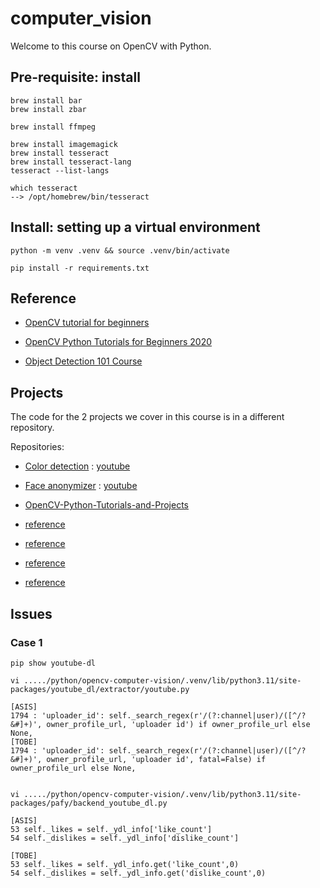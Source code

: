 # computer_vision

Welcome to this course on OpenCV with Python.


## Pre-requisite: install

    brew install bar
    brew install zbar

    brew install ffmpeg

    brew install imagemagick
    brew install tesseract
    brew install tesseract-lang
    tesseract --list-langs

    which tesseract
    --> /opt/homebrew/bin/tesseract

## Install: setting up a virtual environment

    python -m venv .venv && source .venv/bin/activate

    pip install -r requirements.txt

## Reference

- [OpenCV tutorial for beginners](https://www.youtube.com/watch?v=eDIj5LuIL4A)

- [OpenCV Python Tutorials for Beginners 2020](https://www.youtube.com/playlist?list=PLMoSUbG1Q_r_sc0x7ndCsqdIkL7dwrmNF)
    
- [Object Detection 101 Course](https://www.youtube.com/watch?v=WgPbbWmnXJ8)


## Projects

The code for the 2 projects we cover in this course is in a different repository.

Repositories:

- [Color detection](https://github.com/computervisioneng/color-detection-opencv) : [youtube](https://www.youtube.com/watch?v=aFNDh5k3SjU)

- [Face anonymizer](https://github.com/computervisioneng/face-anonymizer-ptyhon) : [youtube](https://www.youtube.com/watch?v=DRMBqhrfxXg)


- [OpenCV-Python-Tutorials-and-Projects](https://github.com/murtazahassan/OpenCV-Python-Tutorials-and-Projects?tab=readme-ov-file)

- [reference](https://geunuk.tistory.com/476)
- [reference](https://www.clien.net/service/board/park/17991925)
- [reference](https://syerco0.com/37)
- [reference](https://kig2929kig.github.io/python/yt-dlp/)

## Issues

### Case 1

    pip show youtube-dl

    vi ...../python/opencv-computer-vision/.venv/lib/python3.11/site-packages/youtube_dl/extractor/youtube.py

    [ASIS]
    1794 : 'uploader_id': self._search_regex(r'/(?:channel|user)/([^/?&#]+)', owner_profile_url, 'uploader id') if owner_profile_url else None,
    [TOBE]
    1794 : 'uploader_id': self._search_regex(r'/(?:channel|user)/([^/?&#]+)', owner_profile_url, 'uploader id', fatal=False) if owner_profile_url else None,


    vi ...../python/opencv-computer-vision/.venv/lib/python3.11/site-packages/pafy/backend_youtube_dl.py

    [ASIS]
    53 self._likes = self._ydl_info['like_count']
    54 self._dislikes = self._ydl_info['dislike_count']

    [TOBE]
    53 self._likes = self._ydl_info.get('like_count',0)
    54 self._dislikes = self._ydl_info.get('dislike_count',0)
